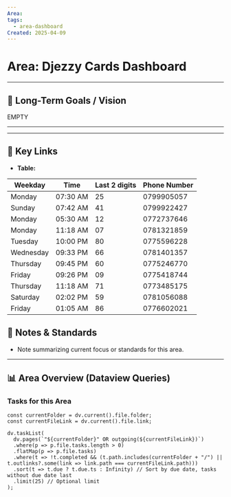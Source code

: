 ```yaml
---
Area: 
tags:
  - area-dashboard
Created: 2025-04-09
---
```


# Area: Djezzy Cards Dashboard

---

## 🎯 Long-Term Goals / Vision

EMPTY

---


---

## 🔗 Key Links

*   **Table:**

| Weekday   | Time     | Last 2 digits | Phone Number |
| --------- | -------- | ------------- | ------------ |
| Monday    | 07:30 AM | 25            | 0799905057   |
| Sunday    | 07:42 AM | 41            | 0799922427   |
| Monday    | 05:30 AM | 12            | 0772737646   |
| Monday    | 11:18 AM | 07            | 0781321859   |
| Tuesday   | 10:00 PM | 80            | 0775596228   |
| Wednesday | 09:33 PM | 66            | 0781401357   |
| Thursday  | 09:45 PM | 60            | 0775246770   |
| Friday    | 09:26 PM | 09            | 0775418744   |
| Thursday  | 11:18 AM | 71            | 0773485175   |
| Saturday  | 02:02 PM | 59            | 0781056088   |
| Friday    | 01:05 AM | 86            | 0776602021   |


## 📝 Notes & Standards

*   Note summarizing current focus or standards for this area.

---

## 📊 Area Overview (Dataview Queries)

### Tasks for this Area

```dataviewjs
const currentFolder = dv.current().file.folder;
const currentFileLink = dv.current().file.link;

dv.taskList(
  dv.pages(`"${currentFolder}" OR outgoing(${currentFileLink})`)
  .where(p => p.file.tasks.length > 0)
  .flatMap(p => p.file.tasks)
  .where(t => !t.completed && (t.path.includes(currentFolder + "/") || t.outlinks?.some(link => link.path === currentFileLink.path)))
  .sort(t => t.due ? t.due.ts : Infinity) // Sort by due date, tasks without due date last
  .limit(25) // Optional limit
);
